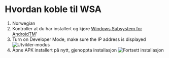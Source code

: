 # Hvordan koble til WSA
1. Norwegian
2. Kontroller at du har installert og kjøre [Windows Subsystem for AndroidTM](https://www.microsoft.com/store/productId/9P3395VX91NR)'
3. Turn on Developer Mode, make sure the IP address is displayed ![Utvikler-modus](https://raw.githubusercontent.com/Paving-Base/APK-Installer/screenshots/Documents/Tutorials/How%20To%20Connect%20WSA/Images/Snipaste_2022-10-02_19-02-09.png)
4. Åpne APK installert på nytt, gjenoppta installasjon ![Fortsett installasjon](https://raw.githubusercontent.com/Paving-Base/APK-Installer/screenshots/Documents/Tutorials/How%20To%20Connect%20WSA/Images/Snipaste_2022-10-02_17-34-04.png)
